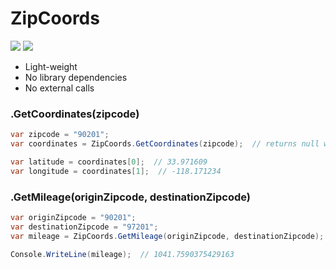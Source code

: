 # ZipCoords

[![](https://img.shields.io/nuget/v/ZipCoords.svg)](https://www.nuget.org/packages/ZipCoords/)
[![](https://img.shields.io/nuget/dt/ZipCoords)](https://www.nuget.org/packages/ZipCoords/)

* Light-weight
* No library dependencies
* No external calls

### .GetCoordinates(zipcode)
```csharp
var zipcode = "90201";
var coordinates = ZipCoords.GetCoordinates(zipcode);  // returns null when there's no data

var latitude = coordinates[0];  // 33.971609
var longitude = coordinates[1];  // -118.171234
```

### .GetMileage(originZipcode, destinationZipcode)
```csharp
var originZipcode = "90201";
var destinationZipcode = "97201";
var mileage = ZipCoords.GetMileage(originZipcode, destinationZipcode);

Console.WriteLine(mileage);  // 1041.7590375429163
```

